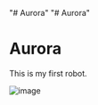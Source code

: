 "# Aurora" 
"# Aurora" 
# Aurora
This is my first robot.


![image](https://github.com/SergeyMatveev/Aurora/assets/20166609/c0337f9e-f79e-440e-bc32-3789470af99a)
